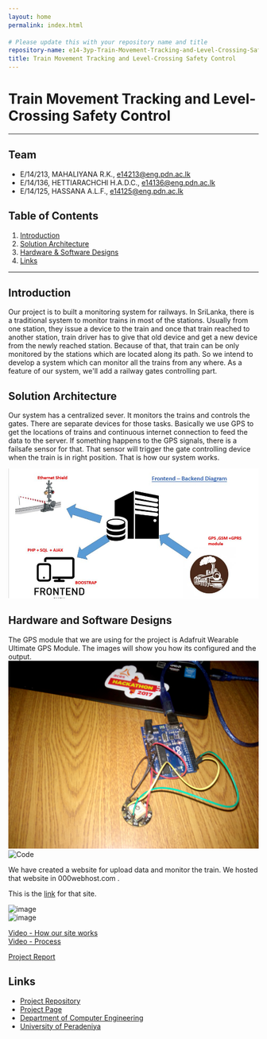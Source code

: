 ```yaml
---
layout: home
permalink: index.html

# Please update this with your repository name and title
repository-name: e14-3yp-Train-Movement-Tracking-and-Level-Crossing-Safety-Control
title: Train Movement Tracking and Level-Crossing Safety Control
---
```


[comment]: # "This is the standard layout for the project, but you can clean this and use your own template"

# Train Movement Tracking and Level-Crossing Safety Control

---

## Team
-  E/14/213, MAHALIYANA R.K., [e14213@eng.pdn.ac.lk](mailto:e14213@eng.pdn.ac.lk)
-  E/14/136, HETTIARACHCHI H.A.D.C., [e14136@eng.pdn.ac.lk](mailto:e14136@eng.pdn.ac.lk)
-  E/14/125, HASSANA A.L.F., [e14125@eng.pdn.ac.lk](mailto:e14125@eng.pdn.ac.lk)

## Table of Contents
1. [Introduction](#introduction)
2. [Solution Architecture](#solution-architecture )
3. [Hardware & Software Designs](#hardware-and-software-designs)
4. [Links](#links)

---

## Introduction

Our project is to built a monitoring system for railways. In SriLanka, there is a traditional system to monitor trains in most of the stations. Usually from one station, they issue a device to the train and once that train reached to another station, train driver has to give that old device and get a new device from the newly reached station. Because of that, that train can be only monitored by the stations which are located along its path. So we intend to develop a system which can monitor all the trains from any where. As a feature of our system, we'll add a railway gates controlling part. 

  



## Solution Architecture

Our system has a centralized sever. It monitors the trains and controls the gates. There are separate devices for those tasks. Basically we use GPS to get the locations of trains and continuous internet connection to feed the data to the server. If something happens to the GPS signals, there is a failsafe sensor for that. That sensor will trigger the gate controlling device when the train is in right position. That is how our system works.  

![Diagram](data/images/5.JPG)

## Hardware and Software Designs

The GPS module that we are using for the project is Adafruit Wearable Ultimate GPS Module. The images will show you how its configured and the output.  
![GPS_module](data/images/3.JPG)  
![Code](data/images/4.JPG)  
  
We have created a website for upload data and monitor the train. We hosted that website in 000webhost.com . 

This is the [link](https://trainlocationviewer.000webhostapp.com) for that site.  

![image](data/images/1.JPG)  
![image](data/images/2.JPG)  

[Video - How our site works](https://youtu.be/p51krXkC2GI)  
[Video - Process](https://youtu.be/yUq7oLuPGLU)  
  
[Project Report](data/documents/1.pdf)



## Links

- <a href = "https://github.com/cepdnaclk/e14-3yp-Train-Movement-Tracking-and-Level-Crossing-Safety-Control" target = "_blank">Project Repository</a>
- <a href = "https://cepdnaclk.github.io/e14-3yp-Train-Movement-Tracking-and-Level-Crossing-Safety-Control/" target = "_blank">Project Page</a>
- <a href = "http://www.ce.pdn.ac.lk/" target = "_blank">Department of Computer Engineering</a>
- <a href = "https://eng.pdn.ac.lk/" target = "_blank">University of Peradeniya</a>


[//]: # (Please refer this to learn more about Markdown syntax)
[//]: # (https://github.com/adam-p/markdown-here/wiki/Markdown-Cheatsheet)
